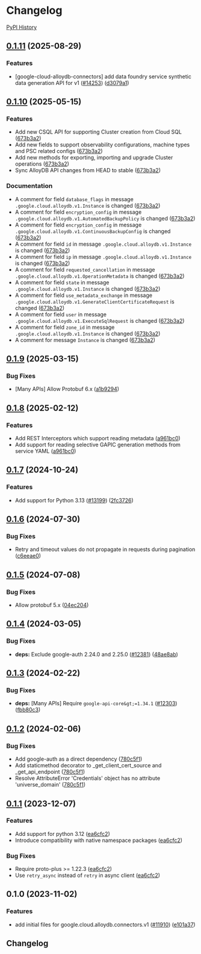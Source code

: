 # Changelog

[PyPI History][1]

[1]: https://pypi.org/project/google-cloud-alloydb-connectors/#history

## [0.1.11](https://github.com/googleapis/google-cloud-python/compare/google-cloud-alloydb-connectors-v0.1.10...google-cloud-alloydb-connectors-v0.1.11) (2025-08-29)


### Features

* [google-cloud-alloydb-connectors] add data foundry service synthetic data generation API for v1 ([#14253](https://github.com/googleapis/google-cloud-python/issues/14253)) ([d3079a1](https://github.com/googleapis/google-cloud-python/commit/d3079a1719324bfddb3563dd94104ad7ebf0bedf))

## [0.1.10](https://github.com/googleapis/google-cloud-python/compare/google-cloud-alloydb-connectors-v0.1.9...google-cloud-alloydb-connectors-v0.1.10) (2025-05-15)


### Features

* Add new CSQL API for supporting Cluster creation from Cloud SQL ([673b3a2](https://github.com/googleapis/google-cloud-python/commit/673b3a2e7e11115cc728c5d2257146e1c38e43ff))
* Add new fields to support observability configurations, machine types and PSC related configs ([673b3a2](https://github.com/googleapis/google-cloud-python/commit/673b3a2e7e11115cc728c5d2257146e1c38e43ff))
* Add new methods for exporting, importing and upgrade Cluster operations ([673b3a2](https://github.com/googleapis/google-cloud-python/commit/673b3a2e7e11115cc728c5d2257146e1c38e43ff))
* Sync AlloyDB API changes from HEAD to stable ([673b3a2](https://github.com/googleapis/google-cloud-python/commit/673b3a2e7e11115cc728c5d2257146e1c38e43ff))


### Documentation

* A comment for field `database_flags` in message `.google.cloud.alloydb.v1.Instance` is changed ([673b3a2](https://github.com/googleapis/google-cloud-python/commit/673b3a2e7e11115cc728c5d2257146e1c38e43ff))
* A comment for field `encryption_config` in message `.google.cloud.alloydb.v1.AutomatedBackupPolicy` is changed ([673b3a2](https://github.com/googleapis/google-cloud-python/commit/673b3a2e7e11115cc728c5d2257146e1c38e43ff))
* A comment for field `encryption_config` in message `.google.cloud.alloydb.v1.ContinuousBackupConfig` is changed ([673b3a2](https://github.com/googleapis/google-cloud-python/commit/673b3a2e7e11115cc728c5d2257146e1c38e43ff))
* A comment for field `id` in message `.google.cloud.alloydb.v1.Instance` is changed ([673b3a2](https://github.com/googleapis/google-cloud-python/commit/673b3a2e7e11115cc728c5d2257146e1c38e43ff))
* A comment for field `ip` in message `.google.cloud.alloydb.v1.Instance` is changed ([673b3a2](https://github.com/googleapis/google-cloud-python/commit/673b3a2e7e11115cc728c5d2257146e1c38e43ff))
* A comment for field `requested_cancellation` in message `.google.cloud.alloydb.v1.OperationMetadata` is changed ([673b3a2](https://github.com/googleapis/google-cloud-python/commit/673b3a2e7e11115cc728c5d2257146e1c38e43ff))
* A comment for field `state` in message `.google.cloud.alloydb.v1.Instance` is changed ([673b3a2](https://github.com/googleapis/google-cloud-python/commit/673b3a2e7e11115cc728c5d2257146e1c38e43ff))
* A comment for field `use_metadata_exchange` in message `.google.cloud.alloydb.v1.GenerateClientCertificateRequest` is changed ([673b3a2](https://github.com/googleapis/google-cloud-python/commit/673b3a2e7e11115cc728c5d2257146e1c38e43ff))
* A comment for field `user` in message `.google.cloud.alloydb.v1.ExecuteSqlRequest` is changed ([673b3a2](https://github.com/googleapis/google-cloud-python/commit/673b3a2e7e11115cc728c5d2257146e1c38e43ff))
* A comment for field `zone_id` in message `.google.cloud.alloydb.v1.Instance` is changed ([673b3a2](https://github.com/googleapis/google-cloud-python/commit/673b3a2e7e11115cc728c5d2257146e1c38e43ff))
* A comment for message `Instance` is changed ([673b3a2](https://github.com/googleapis/google-cloud-python/commit/673b3a2e7e11115cc728c5d2257146e1c38e43ff))

## [0.1.9](https://github.com/googleapis/google-cloud-python/compare/google-cloud-alloydb-connectors-v0.1.8...google-cloud-alloydb-connectors-v0.1.9) (2025-03-15)


### Bug Fixes

* [Many APIs] Allow Protobuf 6.x ([a1b9294](https://github.com/googleapis/google-cloud-python/commit/a1b9294d0bf6e27c2a951d6df7faf7807dc5420b))

## [0.1.8](https://github.com/googleapis/google-cloud-python/compare/google-cloud-alloydb-connectors-v0.1.7...google-cloud-alloydb-connectors-v0.1.8) (2025-02-12)


### Features

* Add REST Interceptors which support reading metadata ([a961bc0](https://github.com/googleapis/google-cloud-python/commit/a961bc029201b72fc4923490aeb3d82781853e6a))
* Add support for reading selective GAPIC generation methods from service YAML ([a961bc0](https://github.com/googleapis/google-cloud-python/commit/a961bc029201b72fc4923490aeb3d82781853e6a))

## [0.1.7](https://github.com/googleapis/google-cloud-python/compare/google-cloud-alloydb-connectors-v0.1.6...google-cloud-alloydb-connectors-v0.1.7) (2024-10-24)


### Features

* Add support for Python 3.13 ([#13199](https://github.com/googleapis/google-cloud-python/issues/13199)) ([2fc3726](https://github.com/googleapis/google-cloud-python/commit/2fc372685731141ca1ed2a917dd18bacd79db88e))

## [0.1.6](https://github.com/googleapis/google-cloud-python/compare/google-cloud-alloydb-connectors-v0.1.5...google-cloud-alloydb-connectors-v0.1.6) (2024-07-30)


### Bug Fixes

* Retry and timeout values do not propagate in requests during pagination ([c6eeae0](https://github.com/googleapis/google-cloud-python/commit/c6eeae00de802d98badd3de879ce5e870ba60a3a))

## [0.1.5](https://github.com/googleapis/google-cloud-python/compare/google-cloud-alloydb-connectors-v0.1.4...google-cloud-alloydb-connectors-v0.1.5) (2024-07-08)


### Bug Fixes

* Allow protobuf 5.x ([04ec204](https://github.com/googleapis/google-cloud-python/commit/04ec2046ed11c690273912e1bb6220823c7dd7c0))

## [0.1.4](https://github.com/googleapis/google-cloud-python/compare/google-cloud-alloydb-connectors-v0.1.3...google-cloud-alloydb-connectors-v0.1.4) (2024-03-05)


### Bug Fixes

* **deps:** Exclude google-auth 2.24.0 and 2.25.0 ([#12381](https://github.com/googleapis/google-cloud-python/issues/12381)) ([48ae8ab](https://github.com/googleapis/google-cloud-python/commit/48ae8aba7ec71a382e001b3a659022f942c3b436))

## [0.1.3](https://github.com/googleapis/google-cloud-python/compare/google-cloud-alloydb-connectors-v0.1.2...google-cloud-alloydb-connectors-v0.1.3) (2024-02-22)


### Bug Fixes

* **deps:** [Many APIs] Require `google-api-core&gt;=1.34.1` ([#12303](https://github.com/googleapis/google-cloud-python/issues/12303)) ([fbb80c3](https://github.com/googleapis/google-cloud-python/commit/fbb80c32f7db91e25bd1cc30966f630728ff6d6a))

## [0.1.2](https://github.com/googleapis/google-cloud-python/compare/google-cloud-alloydb-connectors-v0.1.1...google-cloud-alloydb-connectors-v0.1.2) (2024-02-06)


### Bug Fixes

* Add google-auth as a direct dependency ([780c5f1](https://github.com/googleapis/google-cloud-python/commit/780c5f15d4099da6b5c3b966267bc7d7c63d6303))
* Add staticmethod decorator to _get_client_cert_source and _get_api_endpoint ([780c5f1](https://github.com/googleapis/google-cloud-python/commit/780c5f15d4099da6b5c3b966267bc7d7c63d6303))
* Resolve AttributeError 'Credentials' object has no attribute 'universe_domain' ([780c5f1](https://github.com/googleapis/google-cloud-python/commit/780c5f15d4099da6b5c3b966267bc7d7c63d6303))

## [0.1.1](https://github.com/googleapis/google-cloud-python/compare/google-cloud-alloydb-connectors-v0.1.0...google-cloud-alloydb-connectors-v0.1.1) (2023-12-07)


### Features

* Add support for python 3.12 ([ea6cfc2](https://github.com/googleapis/google-cloud-python/commit/ea6cfc2f86e77757b8cb05f7fd0d9c0b7ccaf7cf))
* Introduce compatibility with native namespace packages ([ea6cfc2](https://github.com/googleapis/google-cloud-python/commit/ea6cfc2f86e77757b8cb05f7fd0d9c0b7ccaf7cf))


### Bug Fixes

* Require proto-plus &gt;= 1.22.3 ([ea6cfc2](https://github.com/googleapis/google-cloud-python/commit/ea6cfc2f86e77757b8cb05f7fd0d9c0b7ccaf7cf))
* Use `retry_async` instead of `retry` in async client ([ea6cfc2](https://github.com/googleapis/google-cloud-python/commit/ea6cfc2f86e77757b8cb05f7fd0d9c0b7ccaf7cf))

## 0.1.0 (2023-11-02)


### Features

* add initial files for google.cloud.alloydb.connectors.v1 ([#11910](https://github.com/googleapis/google-cloud-python/issues/11910)) ([e101a37](https://github.com/googleapis/google-cloud-python/commit/e101a37cc34b073c89cdee5c79ce5ee2c2cb1454))

## Changelog
